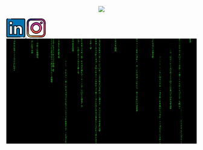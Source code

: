 <p align="center">
<img src="https://capsule-render.vercel.app/api?text=Hello,%20world!-nl-I'm%20Kos&animation=fadeIn&fontSize=40&Desc&descSize=20&type=waving&color=gradient&height=100"/>
</p>

<a href="https://www.linkedin.com/in/konstantin-nogay/">
  <img height="50" src="linkedin.png"/>
</a>
<a href="https://www.instagram.com/mama_calls_me_kosmos/"> 
  <img height="50" src="instagram.png" style="text-align:center;"/>
</a>
<center><img src="code-rain-from-The-Matrix-nostalgia.gif"/></center>



<!-- ### Hey, I'm Kos, a beginning back-end developer from Kz.
My last job as an audit-company staff made me think of studying coding, and now I'm in here trying to eventually become some good developer to be able to make a change .. maybe, we'll see.
You can browse around my repositories all you like, have fun.
Have a good coding!

And now, ... wake up -->

<!--
**Kosmohs/Kosmohs** is a ✨ _special_ ✨ repository because its `README.md` (this file) appears on your GitHub profile.

Here are some ideas to get you started:

- 🔭 I’m currently working on ...
- 🌱 I’m currently learning ...
- 👯 I’m looking to collaborate on ...
- 🤔 I’m looking for help with ...
- 💬 Ask me about ...
- 📫 How to reach me: ...
- 😄 Pronouns: ...
- ⚡ Fun fact: ...
-->
